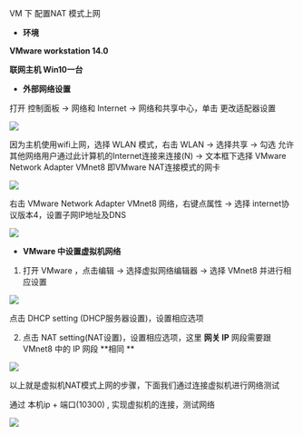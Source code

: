 VM 下 配置NAT 模式上网

* **环境**

**VMware workstation 14.0**

**联网主机 Win10一台**

* **外部网络设置**

打开 控制面板 -> 网络和 Internet -> 网络和共享中心，单击 更改适配器设置

![](https://img.mupaie.com/20200617150541.png)

因为主机使用wifi上网，选择 WLAN 模式，右击 WLAN -> 选择共享 -> 勾选 允许其他网络用户通过此计算机的Internet连接来连接(N) -> 文本框下选择 VMware Network Adapter VMnet8  即VMware NAT连接模式的网卡

![](https://img.mupaie.com/20200617150647.png)

右击 VMware Network Adapter VMnet8 网络，右键点属性 -> 选择 internet协议版本4，设置子网IP地址及DNS

![](https://img.mupaie.com/20200617150959.png)

* **VMware 中设置虚拟机网络**

1. 打开 VMware ，点击编辑 -> 选择虚拟网络编辑器 -> 选择 VMnet8 并进行相应设置

![](https://img.mupaie.com/20200617151118.png)

点击 DHCP setting (DHCP服务器设置)，设置相应选项

2. 点击 NAT setting(NAT设置)，设置相应选项，这里 **网关 IP** 网段需要跟 VMnet8 中的 IP 网段 **相同 **

![](https://img.mupaie.com/20200617151350.png)

以上就是虚拟机NAT模式上网的步骤，下面我们通过连接虚拟机进行网络测试

通过 本机ip + 端口(10300) , 实现虚拟机的连接，测试网络

![](https://img.mupaie.com/20200617152514.png)

